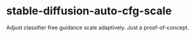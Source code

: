 # stable-diffusion-auto-cfg-scale
Adjust classifier free guidance scale adaptively. Just a proof-of-concept.
